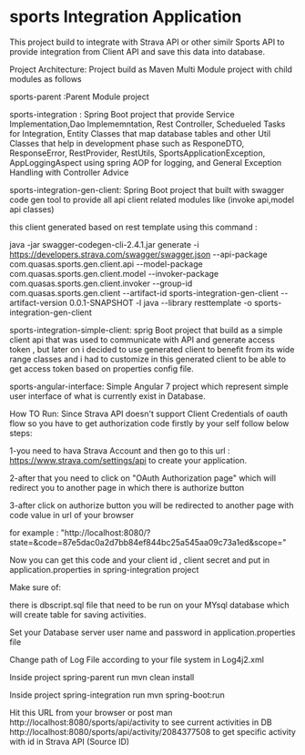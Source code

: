 # sports Integration Application

This project build to integrate with Strava API or other similr Sports API to provide integration from Client API and save this data into database.

Project Architecture:
Project build as Maven Multi Module project with child modules as follows

sports-parent :Parent Module project

sports-integration : Spring Boot project that provide Service Implementation,Dao Implememntation, Rest Controller, Schedueled Tasks for Integration, Entity Classes that map database tables and other Util Classes that help in development phase such as 
ResponeDTO,
ResponseError,
RestProvider,
RestUtils,
SportsApplicationException,
AppLoggingAspect using spring AOP for logging,
and General Exception Handling with Controller Advice

sports-integration-gen-client: Spring Boot project that built with swagger code gen tool to provide all api client related modules like (invoke api,model api classes)

this client generated based on rest template using this command :

java -jar swagger-codegen-cli-2.4.1.jar generate 
  -i https://developers.strava.com/swagger/swagger.json 
  --api-package com.quasas.sports.gen.client.api 
  --model-package com.quasas.sports.gen.client.model 
  --invoker-package com.quasas.sports.gen.client.invoker 
  --group-id com.quasas.sports.gen.client 
  --artifact-id sports-integration-gen-client 
  --artifact-version 0.0.1-SNAPSHOT 
  -l java 
  --library resttemplate 
  -o sports-integration-gen-client

sports-integration-simple-client: sprig Boot project that build as a simple client api that was used to communicate with API and generate access token , but later on i decided to use generated client to benefit from its wide range classes and i had to customize in this generated client to be able to get access token based on properties config file.

sports-angular-interface: Simple Angular 7 project which represent simple user interface of what is currently exist in Database.

How TO Run:
Since Strava API doesn't support Client Credentials of oauth flow so you have to get authorization code firstly by your self 
follow below steps:

1-you need to hava Strava Account and then go to this url : https://www.strava.com/settings/api
to create your application.

2-after that you need to click on "OAuth Authorization page" which will redirect you to another page in which there is authorize button

3-after click on authorize button you will be redirected to another page with code value in url of your browser 

for example : "http://localhost:8080/?state=&code=87e5dac0a2d7bb84ef844bc25a545aa09c73a1ed&scope="

Now you can get this code and your client id , client secret and put in application.properties in spring-integration project

Make sure of:

there is dbscript.sql file that need to be run on your MYsql database which will create table for saving activities.

Set your Database server user name and password in application.properties file

Change path of Log File according to your file system in Log4j2.xml 

Inside project spring-parent run mvn clean install

Inside project spring-integration run mvn spring-boot:run

Hit this URL from your browser or post man 
http://localhost:8080/sports/api/activity to see current activities in DB
http://localhost:8080/sports/api/activity/2084377508 to get specific activity with id in Strava API (Source ID)
